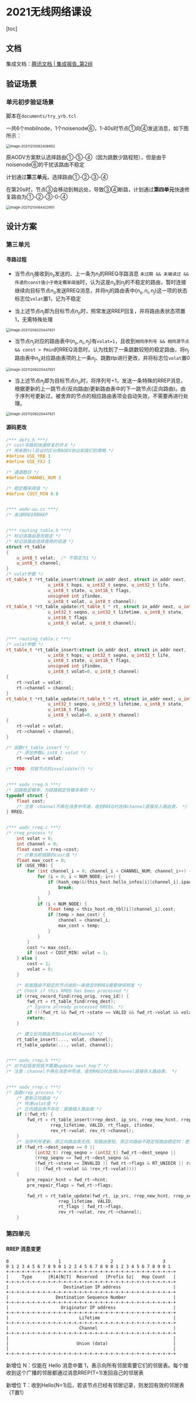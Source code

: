 # 2021无线网络课设

[toc]

## 文档

集成文档：[腾讯文档 | 集成报告_第2组](https://docs.qq.com/doc/DTVhwdXNiQUVGYmlT)

## 验证场景

### 单元初步验证场景

脚本在`documents/try_yrb.tcl`

一共6个mobilnode，1个noisenode⑥，1-40s时节点①向④发送消息，如下图所示：

<img src="https://s2.loli.net/2021/12/10/jYFfhePxBOKlEwk.png" alt="image-20211210062408852" style="zoom: 67%;" />

原AODV方案默认选择路由①-⑤-④（因为跳数少路程短），但是由于noisenode⑥的干扰该路由不稳定

计划通过**第三单元**，选择路由①-②-③-④

在第20s时，节点③会移动到稍远处，导致③④断路，计划通过**第四单元**快速修复路由为①-②-③-0-④

<img src="https://s2.loli.net/2021/12/10/91SYwHs5o8vQtEr.png" alt="image-20211210064422951" style="zoom:67%;" />

## 设计方案

### 第三单元

#### 寻路过程

- 当节点$n_j$接收到$n_s$发送的、上一条为$n_i$的RREQ寻路消息 `未过期 && 未被读过 && 传递的const值小于稳定概率阈值`时，认为这是$n_s$到$n_j$的不稳定的路由，暂时连接继续向目标节点$n_o$发送RREQ消息，并将$n_j$的路由表中$(n_s, n_i, n_j)$这一项的状态标志位`volat`置1，记为不稳定

- 当上述节点$n_j$即为目标节点$n_o$时，照常发送RREP回复，并将路由表状态项置1，无需特殊处理

<img src="https://s2.loli.net/2021/12/06/XxDnI4NeFGE7Kbl.png" alt="image-20211206225447921" style="zoom: 67%;" />

- 当节点$n_j$对应的路由表中$(n_s, n_i, n_j)$有`volat=1`，且收到`相同序列号 && 相同源节点 && const > Pmin`的RREQ消息时，认为找到了一条跳数较短的稳定路由，将$n_j$路由表中$n_s$对应路由表项的上一条$n_j$、跳数$ttp$进行更改，并将标志位`volat`置0

<img src="https://s2.loli.net/2021/12/06/mXb5skH7v24VjiR.png" alt="image-20211206225447921" style="zoom: 67%;" />

- 当上述节点$n_j$即为目标节点$n_o$时，将序列号+1，发送一条特殊的RREP消息，根据更新的上一跳节点(反向路由)更新路由表中的下一跳节点(正向路由)。由于序列号更新过，被舍弃的节点的相应路由表项会自动失效，不需要再进行处理。

<img src="https://s2.loli.net/2021/12/06/chJKaqg6A4YLMWb.png" alt="image-20211206225447921" style="zoom: 67%;" />

#### 源码更改

```c++
/*** defs.h ***/
/* cost寻路和快速修复的开关 */
/* 用来跑tcl验证时区分原AODV协议和我们的策略 */
#define USE_YRB 1
#define USE_FXJ 1

/* 通道数目 */
#define CHANNEL_NUM 3 

/* 稳定概率阈值 */
#define COST_MIN 0.8


/*** aodv-uu.cc ***/
/* 发送RREQ和RREP


/*** routing_table.h ***/
/* 标记该路由是否稳定 */
/* 标记该路由选择使用的信道 */
struct rt_table
{
    u_int8_t volat;  /* 不稳定为1 */
    u_int8_t channel; 
}
/* volat参数 */
rt_table_t *rt_table_insert(struct in_addr dest, struct in_addr next,
			    u_int8_t hops, u_int32_t seqno, u_int32_t life,
			    u_int8_t state, u_int16_t flags,
			    unsigned int ifindex,
                u_int8_t volat, u_int8_t channel);
rt_table_t *rt_table_update(rt_table_t * rt, struct in_addr next, u_int8_t hops,
			    u_int32_t seqno, u_int32_t lifetime, u_int8_t state,
			    u_int16_t flags
                u_int8_t volat, u_int8_t channel);


/*** routing_table.c ***/
/* volat参数 */
rt_table_t *rt_table_insert(struct in_addr dest, struct in_addr next,
			    u_int8_t hops, u_int32_t seqno, u_int32_t life,
			    u_int8_t state, u_int16_t flags,
			    unsigned int ifindex,
                u_int8_t volat=0, u_int8_t channel)
{
    rt->volat = volat;
    rt->channel = channel;
}
rt_table_t *rt_table_update(rt_table_t * rt, struct in_addr next, u_int8_t hops,
			    u_int32_t seqno, u_int32_t lifetime, u_int8_t state,
			    u_int16_t flags
                u_int8_t volat=0, u_int8_t channel)
{
    rt->volat = volat;
    rt->channel = channel;
}

/* 函数rt_table_insert */
    /* 添加参数u_int8_t volat */
	rt->volat = volat;

/* TODO: 邻居节点的invalidate(?) */


/*** aodv_rreq.h ***/
/* 回路稳定概率，为链路稳定性概率乘积 */
typedef struct {
    float cost;
    /* 注意：channel不再在消息中传递，收到RREQ时选择channel直接存入路由表， */
} RREQ;


/*** aodv_rreq.c ***/
/* rreq_process */
	int volat = 0;
	int channel = 0;
	float cost = rreq->cost;
    /* 计算当前链路的cost值 */
    float max_cost = 0;
	if (USE_YRB) {
		for (int channel_i = 0; channel_i < CHANNEL_NUM; channel_i++) {
			for (i = 0; i < NUM_NODE; i++) {
				if (hash_cmp(&(this_host.hello_infos[i][channel_i].ipaddr), &ip_src)) {
					break;
				}
			}
			if (i < NUM_NODE) {
				float temp = this_host.nb_tbl[i][channel_i].cost;
				if (temp > max_cost) {
					channel = channel_i;
					max_cost = temp;
				}
			}
		}
		cost *= max_cost;
		if (cost < COST_MIN) volat = 1;
	} else {
		cost = 1;
		volat = 0;
	}

    /* 前面路由不稳定的节点收到一条稳定的RREQ需要继续转发 */
    /* Check if this RREQ has been processed */
    if (rreq_record_find(rreq_orig, rreq_id)) {
        fwd_rt = rt_table_find(rreq_dest);
        /* Ignore already processed RREQs. */
        if (!(fwd_rt && fwd_rt->state == VALID && fwd_rt->volat && volat))
        return;
    }

	/* 建立反向路由添加volat和channel */
	rt_table_insert(..., volat, channel);
	rt_table_update(..., volat, channel);


/*** aodv_rrep.h ***/
/* 对不起我发现我不需要update_next_hop了 */
/* 注意：channel不再在消息中传递，收到RREQ时选择channel直接存入路由表， */


/*** aodv_rrep.c ***/
/* 函数rrep_process */
    /* 更新正向路由 */
    /* 传递volat值 */
	/* 正向路由表不存在：直接插入路由表 */
    if (!fwd_rt) {
		fwd_rt = rt_table_insert(rrep_dest, ip_src, rrep_new_hcnt, rrep_seqno,
				 rrep_lifetime, VALID, rt_flags, ifindex,
				 rev_rt->volat, rev_rt->channel);
    }
	/* 当序列号更新、原正向路由表无效、现路由更短、原正向路由不稳定现路由稳定时：更新路由表 */
	if (fwd_rt->dest_seqno == 0 ||
	       (int32_t) rrep_seqno > (int32_t) fwd_rt->dest_seqno ||
		   (rrep_seqno == fwd_rt->dest_seqno &&
		   (fwd_rt->state == INVALID || fwd_rt->flags & RT_UNIDIR || rrep_new_hcnt < fwd_rt->hcnt
		   || (fwd_rt->volat && !rev_rt->volat)))) 
	{
		pre_repair_hcnt = fwd_rt->hcnt;
		pre_repair_flags = fwd_rt->flags;

		fwd_rt = rt_table_update(fwd_rt, ip_src, rrep_new_hcnt, rrep_seqno,
					rrep_lifetime, VALID,
					rt_flags | fwd_rt->flags,
				 	rev_rt->volat, rev_rt->channel); 
    } 
```


### 第四单元
#### RREP 消息变更
    0                   1                   2                   3
    0 1 2 3 4 5 6 7 8 9 0 1 2 3 4 5 6 7 8 9 0 1 2 3 4 5 6 7 8 9 0 1
    +-+-+-+-+-+-+-+-+-+-+-+-+-+-+-+-+-+-+-+-+-+-+-+-+-+-+-+-+-+-+-+-+
    |     Type      |R|A|N|T|  Reserved   |Prefix Sz|   Hop Count   |
    +-+-+-+-+-+-+-+-+-+-+-+-+-+-+-+-+-+-+-+-+-+-+-+-+-+-+-+-+-+-+-+-+
    |                     Destination IP address                    |
    +-+-+-+-+-+-+-+-+-+-+-+-+-+-+-+-+-+-+-+-+-+-+-+-+-+-+-+-+-+-+-+-+
    |                  Destination Sequence Number                  |
    +-+-+-+-+-+-+-+-+-+-+-+-+-+-+-+-+-+-+-+-+-+-+-+-+-+-+-+-+-+-+-+-+
    |                    Originator IP address                      |
    +-+-+-+-+-+-+-+-+-+-+-+-+-+-+-+-+-+-+-+-+-+-+-+-+-+-+-+-+-+-+-+-+
    |                           Lifetime                            |
    +-+-+-+-+-+-+-+-+-+-+-+-+-+-+-+-+-+-+-+-+-+-+-+-+-+-+-+-+-+-+-+-+
    |                           Channel                             |
    +-+-+-+-+-+-+-+-+-+-+-+-+-+-+-+-+-+-+-+-+-+-+-+-+-+-+-+-+-+-+-+-+
    |                                                               |
    |                          Union (data)               			|
    |                                                               |
    +-+-+-+-+-+-+-+-+-+-+-+-+-+-+-+-+-+-+-+-+-+-+-+-+-+-+-+-+-+-+-+-+

   新增位 N：仅能在 Hello 消息中置 1，表示向所有邻居索要它们的邻居表。每个接收到这个广播的邻居都通过消息RREP(T=1)发回自己的邻居表

   新增位 T：收到Hello(N=1)后，若该节点已经有邻居记录，则发回有效的邻居表（T置1）

